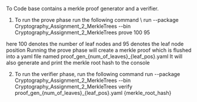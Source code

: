 To Code base contains a merkle proof generator and a verifier.

1. To run the prove phase run the following command \\
run --package Cryptography_Assignment_2_MerkleTrees --bin Cryptography_Assignment_2_MerkleTrees prove 100 95

here 100 denotes the number of leaf nodes and 95 denotes the leaf node position
Running the prove phase will create a merkle proof which is flushed into a yaml file named proof_gen_{num_of_leaves}_{leaf_pos}.yaml
It will also generate and print the merkle root hash to the console


2. To run the verifier phase, run the following command
run --package Cryptography_Assignment_2_MerkleTrees --bin Cryptography_Assignment_2_MerkleTrees verify proof_gen_{num_of_leaves}_{leaf_pos}.yaml {merkle_root_hash}
